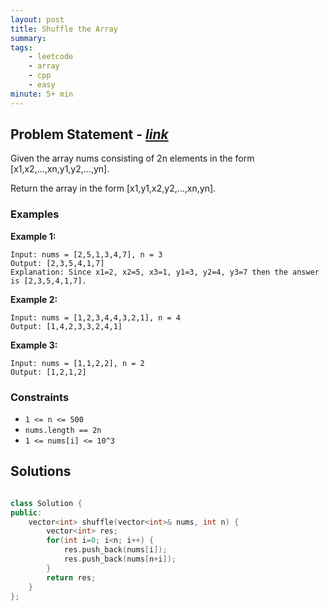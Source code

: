 ```yaml
---
layout: post
title: Shuffle the Array                       
summary:
tags:
    - leetcode
    - array
    - cpp
    - easy
minute: 5+ min
---
```


## Problem Statement - [*link*](https://leetcode.com/problems/shuffle-the-array/description/)  

Given the array nums consisting of 2n elements in the form [x1,x2,...,xn,y1,y2,...,yn].

Return the array in the form [x1,y1,x2,y2,...,xn,yn].

### Examples


**Example 1:**   
```
Input: nums = [2,5,1,3,4,7], n = 3
Output: [2,3,5,4,1,7] 
Explanation: Since x1=2, x2=5, x3=1, y1=3, y2=4, y3=7 then the answer is [2,3,5,4,1,7].
```

**Example 2:**   
```
Input: nums = [1,2,3,4,4,3,2,1], n = 4
Output: [1,4,2,3,3,2,4,1]
```

**Example 3:**   
```
Input: nums = [1,1,2,2], n = 2
Output: [1,2,1,2]
```

### Constraints

+ `1 <= n <= 500`
+ `nums.length == 2n`
+ `1 <= nums[i] <= 10^3`

## Solutions

```cpp

class Solution {
public:
    vector<int> shuffle(vector<int>& nums, int n) {
        vector<int> res;
        for(int i=0; i<n; i++) {
            res.push_back(nums[i]);
            res.push_back(nums[n+i]);
        }
        return res;
    }
};

```

